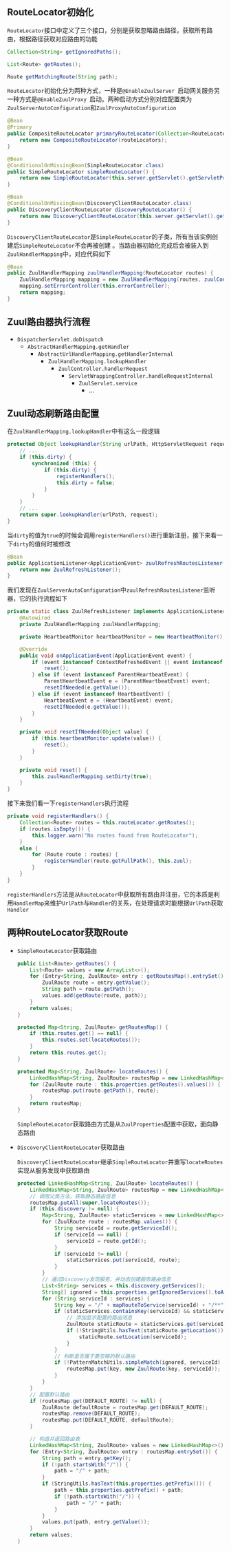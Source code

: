 ## RouteLocator初始化

`RouteLocator`接口中定义了三个接口，分别是获取忽略路由路径，获取所有路由，根据路径获取对应路由的功能

```java
Collection<String> getIgnoredPaths();

List<Route> getRoutes();

Route getMatchingRoute(String path);
```

`RouteLocator`初始化分为两种方式，一种是`@EnableZuulServer `启动网关服务另一种方式是`@EnableZuulProxy `启动。两种启动方式分别对应配置类为`ZuulServerAutoConfiguration`和`ZuulProxyAutoConfiguration`

```java
@Bean
@Primary
public CompositeRouteLocator primaryRouteLocator(Collection<RouteLocator> routeLocators) {
    return new CompositeRouteLocator(routeLocators);
}

@Bean
@ConditionalOnMissingBean(SimpleRouteLocator.class)
public SimpleRouteLocator simpleRouteLocator() {
    return new SimpleRouteLocator(this.server.getServlet().getServletPrefix(), this.zuulProperties);
}
```

```java
@Bean
@ConditionalOnMissingBean(DiscoveryClientRouteLocator.class)
public DiscoveryClientRouteLocator discoveryRouteLocator() {
    return new DiscoveryClientRouteLocator(this.server.getServlet().getServletPrefix(), this.discovery, this.zuulProperties, this.serviceRouteMapper, this.registration);
}
```

`DiscoveryClientRouteLocator`是`SimpleRouteLocator`的子类，所有当该实例创建后`SimpleRouteLocator`不会再被创建 。当路由器初始化完成后会被装入到`ZuulHandlerMapping`中，对应代码如下

```java
@Bean
public ZuulHandlerMapping zuulHandlerMapping(RouteLocator routes) {
    ZuulHandlerMapping mapping = new ZuulHandlerMapping(routes, zuulController());
    mapping.setErrorController(this.errorController);
    return mapping;
}
```

## Zuul路由器执行流程

- `DispatcherServlet.doDispatch`
  - `AbstractHandlerMapping.getHandler`
    - `AbstractUrlHandlerMapping.getHandlerInternal`
      - `ZuulHandlerMapping.lookupHandler`
        - `ZuulController.handlerRequest`
          - `ServletWrappingController.handleRequestInternal`
            - `ZuulServlet.service`
              - ...

## Zuul动态刷新路由配置

在`ZuulHandlerMapping.lookupHandler`中有这么一段逻辑

```java
protected Object lookupHandler(String urlPath, HttpServletRequest request) throws Exception {
    // ...
    if (this.dirty) {
        synchronized (this) {
            if (this.dirty) {
                registerHandlers();
                this.dirty = false;
            }
        }
    }
    // ...
    return super.lookupHandler(urlPath, request);
}
```

当`dirty`的值为`true`的时候会调用`registerHandlers()`进行重新注册，接下来看一下``dirty``的值何时被修改

```java
@Bean
public ApplicationListener<ApplicationEvent> zuulRefreshRoutesListener() {
    return new ZuulRefreshListener();
}
```

我们发现在`ZuulServerAutoConfiguration`中`zuulRefreshRoutesListener`监听器，它的执行流程如下

```java
private static class ZuulRefreshListener implements ApplicationListener<ApplicationEvent> {
    @Autowired
    private ZuulHandlerMapping zuulHandlerMapping;

    private HeartbeatMonitor heartbeatMonitor = new HeartbeatMonitor();

    @Override
    public void onApplicationEvent(ApplicationEvent event) {
        if (event instanceof ContextRefreshedEvent || event instanceof RefreshScopeRefreshedEvent || event instanceof RoutesRefreshedEvent || event instanceof InstanceRegisteredEvent) {
            reset();
        } else if (event instanceof ParentHeartbeatEvent) {
            ParentHeartbeatEvent e = (ParentHeartbeatEvent) event;
            resetIfNeeded(e.getValue());
        } else if (event instanceof HeartbeatEvent) {
            HeartbeatEvent e = (HeartbeatEvent) event;
            resetIfNeeded(e.getValue());
        }
    }

    private void resetIfNeeded(Object value) {
        if (this.heartbeatMonitor.update(value)) {
            reset();
        }
    }

    private void reset() {
        this.zuulHandlerMapping.setDirty(true);
    }
}
```

接下来我们看一下`registerHandlers`执行流程

```java
private void registerHandlers() {
    Collection<Route> routes = this.routeLocator.getRoutes();
    if (routes.isEmpty()) {
        this.logger.warn("No routes found from RouteLocator");
    }
    else {
        for (Route route : routes) {
            registerHandler(route.getFullPath(), this.zuul);
        }
    }
}
```

`registerHandlers`方法是从`RouteLocator`中获取所有路由并注册，它的本质是利用`HandlerMap`来维护`UrlPath`与`Handler`的关系，在处理请求时能根据`UrlPath`获取`Handler`

## 两种RouteLocator获取Route

- `SimpleRouteLocator`获取路由

  ```java
  public List<Route> getRoutes() {
      List<Route> values = new ArrayList<>();
      for (Entry<String, ZuulRoute> entry : getRoutesMap().entrySet()) {
          ZuulRoute route = entry.getValue();
          String path = route.getPath();
          values.add(getRoute(route, path));
      }
      return values;
  }
  
  protected Map<String, ZuulRoute> getRoutesMap() {
      if (this.routes.get() == null) {
          this.routes.set(locateRoutes());
      }
      return this.routes.get();
  }
  
  protected Map<String, ZuulRoute> locateRoutes() {
      LinkedHashMap<String, ZuulRoute> routesMap = new LinkedHashMap<>();
      for (ZuulRoute route : this.properties.getRoutes().values()) {
          routesMap.put(route.getPath(), route);
      }
      return routesMap;
  }
  ```

  `SimpleRouteLocator`获取路由方式是从`ZuulProperties`配置中获取，面向静态路由

- `DiscoveryClientRouteLocator`获取路由

  `DiscoveryClientRouteLocator`继承`SimpleRouteLocator`并重写`locateRoutes`实现从服务发现中获取路由

  ```java
  protected LinkedHashMap<String, ZuulRoute> locateRoutes() {
      LinkedHashMap<String, ZuulRoute> routesMap = new LinkedHashMap<>();
      // 调用父类方法，获取静态路由信息
      routesMap.putAll(super.locateRoutes());
      if (this.discovery != null) {
          Map<String, ZuulRoute> staticServices = new LinkedHashMap<>();
          for (ZuulRoute route : routesMap.values()) {
              String serviceId = route.getServiceId();
              if (serviceId == null) {
                  serviceId = route.getId();
              }
              if (serviceId != null) {
                  staticServices.put(serviceId, route);
              }
          }
          // 通过Discovery发现服务，并动态创建服务路由信息
          List<String> services = this.discovery.getServices();
          String[] ignored = this.properties.getIgnoredServices().toArray(new String[0]);
          for (String serviceId : services) {
              String key = "/" + mapRouteToService(serviceId) + "/**";
              if (staticServices.containsKey(serviceId) && staticServices.get(serviceId).getUrl() == null) {
                  // 添加显示配置的路由消息
                  ZuulRoute staticRoute = staticServices.get(serviceId);
                  if (!StringUtils.hasText(staticRoute.getLocation())) {
                      staticRoute.setLocation(serviceId);
                  }
              }
              // 判断是否属于要忽略的默认路由
              if (!PatternMatchUtils.simpleMatch(ignored, serviceId) && !routesMap.containsKey(key)) {
                  routesMap.put(key, new ZuulRoute(key, serviceId));
              }
          }
      }
      // 配置默认路由
      if (routesMap.get(DEFAULT_ROUTE) != null) {
          ZuulRoute defaultRoute = routesMap.get(DEFAULT_ROUTE);
          routesMap.remove(DEFAULT_ROUTE);
          routesMap.put(DEFAULT_ROUTE, defaultRoute);
      }
  
      // 构造并返回路由表
      LinkedHashMap<String, ZuulRoute> values = new LinkedHashMap<>();
      for (Entry<String, ZuulRoute> entry : routesMap.entrySet()) {
          String path = entry.getKey();
          if (!path.startsWith("/")) {
              path = "/" + path;
          }
          if (StringUtils.hasText(this.properties.getPrefix())) {
              path = this.properties.getPrefix() + path;
              if (!path.startsWith("/")) {
                  path = "/" + path;
              }
          }
          values.put(path, entry.getValue());
      }
      return values;
  }
  ```